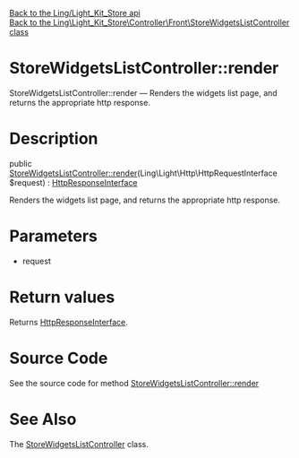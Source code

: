 [Back to the Ling/Light_Kit_Store api](https://github.com/lingtalfi/Light_Kit_Store/blob/master/doc/api/Ling/Light_Kit_Store.md)<br>
[Back to the Ling\Light_Kit_Store\Controller\Front\StoreWidgetsListController class](https://github.com/lingtalfi/Light_Kit_Store/blob/master/doc/api/Ling/Light_Kit_Store/Controller/Front/StoreWidgetsListController.md)


StoreWidgetsListController::render
================



StoreWidgetsListController::render — Renders the widgets list page, and returns the appropriate http response.




Description
================


public [StoreWidgetsListController::render](https://github.com/lingtalfi/Light_Kit_Store/blob/master/doc/api/Ling/Light_Kit_Store/Controller/Front/StoreWidgetsListController/render.md)(Ling\Light\Http\HttpRequestInterface $request) : [HttpResponseInterface](https://github.com/lingtalfi/Light/blob/master/doc/api/Ling/Light/Http/HttpResponseInterface.md)




Renders the widgets list page, and returns the appropriate http response.




Parameters
================


- request

    


Return values
================

Returns [HttpResponseInterface](https://github.com/lingtalfi/Light/blob/master/doc/api/Ling/Light/Http/HttpResponseInterface.md).








Source Code
===========
See the source code for method [StoreWidgetsListController::render](https://github.com/lingtalfi/Light_Kit_Store/blob/master/Controller/Front/StoreWidgetsListController.php#L24-L36)


See Also
================

The [StoreWidgetsListController](https://github.com/lingtalfi/Light_Kit_Store/blob/master/doc/api/Ling/Light_Kit_Store/Controller/Front/StoreWidgetsListController.md) class.




